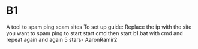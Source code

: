 # B1
A tool to spam ping scam sites
To set up guide:
Replace the ip with the site you want to spam ping
to start
 start cmd
then start b1.bat with cmd
and repeat again and again
5 stars- AaronRamir2
